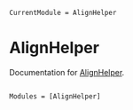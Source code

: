 ```@meta
CurrentModule = AlignHelper
```

# AlignHelper

Documentation for [AlignHelper](https://github.com/ChantalJuntao/AlignHelper.jl).

```@index
```

```@autodocs
Modules = [AlignHelper]
```
